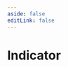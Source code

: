 ```yaml
---
aside: false
editLink: false
---
```


# Indicator

<script setup>
import Chart from '../../components/sample/Chart.vue'
import { js, html, css } from '../../components/sample/indicator/index.js'
</script>
<Chart :js="js" :html="html" :css="css" title="Indicator"/>

<!--@include: @/components/sample/indicator/index.md-->

